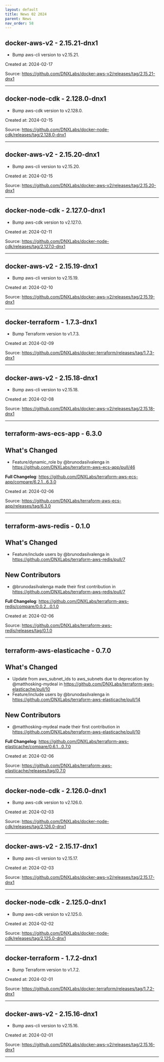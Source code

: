 ```yaml
---
layout: default
title: News 02 2024
parent: News
nav_order: 58
---
```




## docker-aws-v2 - 2.15.21-dnx1
- Bump aws-cli version to v2.15.21.

Created at: 2024-02-17

<!-- TODO: Include source link to the version tag -->
Source: https://github.com/DNXLabs/docker-aws-v2/releases/tag/2.15.21-dnx1

---


## docker-node-cdk - 2.128.0-dnx1
- Bump aws-cdk version to v2.128.0.

Created at: 2024-02-15

<!-- TODO: Include source link to the version tag -->
Source: https://github.com/DNXLabs/docker-node-cdk/releases/tag/2.128.0-dnx1

---


## docker-aws-v2 - 2.15.20-dnx1
- Bump aws-cli version to v2.15.20.

Created at: 2024-02-15

<!-- TODO: Include source link to the version tag -->
Source: https://github.com/DNXLabs/docker-aws-v2/releases/tag/2.15.20-dnx1

---


## docker-node-cdk - 2.127.0-dnx1
- Bump aws-cdk version to v2.127.0.

Created at: 2024-02-11

<!-- TODO: Include source link to the version tag -->
Source: https://github.com/DNXLabs/docker-node-cdk/releases/tag/2.127.0-dnx1

---


## docker-aws-v2 - 2.15.19-dnx1
- Bump aws-cli version to v2.15.19.

Created at: 2024-02-10

<!-- TODO: Include source link to the version tag -->
Source: https://github.com/DNXLabs/docker-aws-v2/releases/tag/2.15.19-dnx1

---


## docker-terraform - 1.7.3-dnx1
- Bump Terraform version to v1.7.3.

Created at: 2024-02-09

<!-- TODO: Include source link to the version tag -->
Source: https://github.com/DNXLabs/docker-terraform/releases/tag/1.7.3-dnx1

---


## docker-aws-v2 - 2.15.18-dnx1
- Bump aws-cli version to v2.15.18.

Created at: 2024-02-08

<!-- TODO: Include source link to the version tag -->
Source: https://github.com/DNXLabs/docker-aws-v2/releases/tag/2.15.18-dnx1

---


## terraform-aws-ecs-app - 6.3.0
## What's Changed
* Feature/dynamic_role by @brunodasilvalenga in https://github.com/DNXLabs/terraform-aws-ecs-app/pull/46


**Full Changelog**: https://github.com/DNXLabs/terraform-aws-ecs-app/compare/6.2.1...6.3.0

Created at: 2024-02-06

<!-- TODO: Include source link to the version tag -->
Source: https://github.com/DNXLabs/terraform-aws-ecs-app/releases/tag/6.3.0

---


## terraform-aws-redis - 0.1.0
## What's Changed
* Feature/include users by @brunodasilvalenga in https://github.com/DNXLabs/terraform-aws-redis/pull/7

## New Contributors
* @brunodasilvalenga made their first contribution in https://github.com/DNXLabs/terraform-aws-redis/pull/7

**Full Changelog**: https://github.com/DNXLabs/terraform-aws-redis/compare/0.0.2...0.1.0

Created at: 2024-02-06

<!-- TODO: Include source link to the version tag -->
Source: https://github.com/DNXLabs/terraform-aws-redis/releases/tag/0.1.0

---


## terraform-aws-elasticache - 0.7.0
## What's Changed
* Update from aws_subnet_ids to aws_subnets due to deprecation by @matthosking-mydeal in https://github.com/DNXLabs/terraform-aws-elasticache/pull/10
* Feature/include users by @brunodasilvalenga in https://github.com/DNXLabs/terraform-aws-elasticache/pull/14

## New Contributors
* @matthosking-mydeal made their first contribution in https://github.com/DNXLabs/terraform-aws-elasticache/pull/10

**Full Changelog**: https://github.com/DNXLabs/terraform-aws-elasticache/compare/0.6.1...0.7.0

Created at: 2024-02-06

<!-- TODO: Include source link to the version tag -->
Source: https://github.com/DNXLabs/terraform-aws-elasticache/releases/tag/0.7.0

---


## docker-node-cdk - 2.126.0-dnx1
- Bump aws-cdk version to v2.126.0.

Created at: 2024-02-03

<!-- TODO: Include source link to the version tag -->
Source: https://github.com/DNXLabs/docker-node-cdk/releases/tag/2.126.0-dnx1

---


## docker-aws-v2 - 2.15.17-dnx1
- Bump aws-cli version to v2.15.17.

Created at: 2024-02-03

<!-- TODO: Include source link to the version tag -->
Source: https://github.com/DNXLabs/docker-aws-v2/releases/tag/2.15.17-dnx1

---


## docker-node-cdk - 2.125.0-dnx1
- Bump aws-cdk version to v2.125.0.

Created at: 2024-02-02

<!-- TODO: Include source link to the version tag -->
Source: https://github.com/DNXLabs/docker-node-cdk/releases/tag/2.125.0-dnx1

---


## docker-terraform - 1.7.2-dnx1
- Bump Terraform version to v1.7.2.

Created at: 2024-02-01

<!-- TODO: Include source link to the version tag -->
Source: https://github.com/DNXLabs/docker-terraform/releases/tag/1.7.2-dnx1

---


## docker-aws-v2 - 2.15.16-dnx1
- Bump aws-cli version to v2.15.16.

Created at: 2024-02-01

<!-- TODO: Include source link to the version tag -->
Source: https://github.com/DNXLabs/docker-aws-v2/releases/tag/2.15.16-dnx1

---

